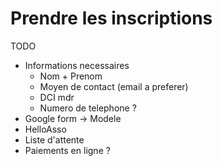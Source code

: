 # Prendre les inscriptions

TODO

- Informations necessaires
    - Nom + Prenom
    - Moyen de contact (email a preferer)
    - DCI mdr
    - Numero de telephone ?
- Google form -> Modele
- HelloAsso
- Liste d'attente
- Paiements en ligne ?
